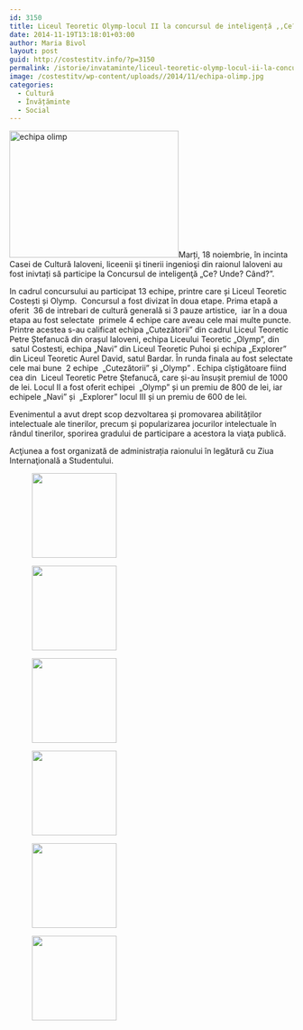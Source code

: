```yaml
---
id: 3150
title: Liceul Teoretic Olymp-locul II la concursul de inteligență ,,Ce? Unde? Când?”
date: 2014-11-19T13:18:01+03:00
author: Maria Bivol
layout: post
guid: http://costestitv.info/?p=3150
permalink: /istorie/invataminte/liceul-teoretic-olymp-locul-ii-la-concursul-ce-unde-cand/
image: /costestitv/wp-content/uploads//2014/11/echipa-olimp.jpg
categories:
  - Cultură
  - Învățăminte
  - Social
---
```

[<img class="alignleft size-medium wp-image-3151" src="/costestitv/wp-content/uploads//2014/11/echipa-olimp.jpg" alt="echipa olimp" width="300" height="225" srcset="/costestitv/wp-content/uploads//2014/11/echipa-olimp.jpg 300w, /costestitv/wp-content/uploads//2014/11/echipa-olimp.jpg 45w, /costestitv/wp-content/uploads//2014/11/echipa-olimp.jpg 1024w" sizes="(max-width: 300px) 100vw, 300px" />](/costestitv/wp-content/uploads//2014/11/echipa-olimp.jpg)Marți, 18 noiembrie, în incinta Casei de Cultură Ialoveni, liceenii şi tinerii ingenioşi din raionul Ialoveni au fost inivtați să participe la Concursul de inteligenţă &#8222;Ce? Unde? Când?&#8221;.

In cadrul concursului au participat 13 echipe, printre care și Liceul Teoretic Costești și Olymp.  Concursul a fost divizat în doua etape. Prima etapă a  oferit  36 de intrebari de cultură generală si 3 pauze artistice,  iar în a doua etapa au fost selectate  primele 4 echipe care aveau cele mai multe puncte. Printre acestea s-au calificat echipa &#8222;Cutezătorii&#8221; din cadrul Liceul Teoretic Petre Ștefanucă din orașul Ialoveni, echipa Liceului Teoretic &#8222;Olymp&#8221;, din  satul Costesti, echipa &#8222;Navi&#8221; din Liceul Teoretic Puhoi și echipa &#8222;Explorer&#8221; din Liceul Teoretic Aurel David, satul Bardar. În runda finala au fost selectate cele mai bune  2 echipe  &#8222;Cutezătorii&#8221; și &#8222;Olymp&#8221; . Echipa cîștigătoare fiind cea din  Liceul Teoretic Petre Ștefanucă, care și-au însușit premiul de 1000 de lei. Locul II a fost oferit echipei  &#8222;Olymp&#8221; și un premiu de 800 de lei, iar echipele &#8222;Navi&#8221; și  &#8222;Explorer&#8221; locul III și un premiu de 600 de lei.

Evenimentul a avut drept scop dezvoltarea și promovarea abilităților intelectuale ale tinerilor, precum și popularizarea jocurilor intelectuale în rândul tinerilor, sporirea gradului de participare a acestora la viaţa publică.

Acţiunea a fost organizată de administrația raionului în legătură cu Ziua Internaţională a Studentului.

<div id='gallery-16' class='gallery galleryid-3150 gallery-columns-3 gallery-size-thumbnail'>
  <figure class='gallery-item'> 
  
  <div class='gallery-icon landscape'>
    <a href='/costestitv/istorie/invataminte/liceul-teoretic-olymp-locul-ii-la-concursul-ce-unde-cand/attachment/ce-unde-cind/'><img width="150" height="150" src="/costestitv/wp-content/uploads//2014/11/ce-unde-cind.jpg" class="attachment-thumbnail size-thumbnail" alt="" /></a>
  </div></figure><figure class='gallery-item'> 
  
  <div class='gallery-icon landscape'>
    <a href='/costestitv/istorie/invataminte/liceul-teoretic-olymp-locul-ii-la-concursul-ce-unde-cand/attachment/costesti2/'><img width="150" height="150" src="/costestitv/wp-content/uploads//2014/11/costesti2.jpg" class="attachment-thumbnail size-thumbnail" alt="" /></a>
  </div></figure><figure class='gallery-item'> 
  
  <div class='gallery-icon landscape'>
    <a href='/costestitv/istorie/invataminte/liceul-teoretic-olymp-locul-ii-la-concursul-ce-unde-cand/attachment/costesti3/'><img width="150" height="150" src="/costestitv/wp-content/uploads//2014/11/costesti3.jpg" class="attachment-thumbnail size-thumbnail" alt="" /></a>
  </div></figure><figure class='gallery-item'> 
  
  <div class='gallery-icon landscape'>
    <a href='/costestitv/istorie/invataminte/liceul-teoretic-olymp-locul-ii-la-concursul-ce-unde-cand/attachment/olimp/'><img width="150" height="150" src="/costestitv/wp-content/uploads//2014/11/olimp.jpg" class="attachment-thumbnail size-thumbnail" alt="" /></a>
  </div></figure><figure class='gallery-item'> 
  
  <div class='gallery-icon landscape'>
    <a href='/costestitv/istorie/invataminte/liceul-teoretic-olymp-locul-ii-la-concursul-ce-unde-cand/attachment/participanti/'><img width="150" height="150" src="/costestitv/wp-content/uploads//2014/11/participanti.jpg" class="attachment-thumbnail size-thumbnail" alt="" /></a>
  </div></figure><figure class='gallery-item'> 
  
  <div class='gallery-icon landscape'>
    <a href='/costestitv/istorie/invataminte/liceul-teoretic-olymp-locul-ii-la-concursul-ce-unde-cand/attachment/vice-presedintele-raionului/'><img width="150" height="150" src="/costestitv/wp-content/uploads//2014/11/vice-presedintele-raionului.jpg" class="attachment-thumbnail size-thumbnail" alt="" /></a>
  </div></figure>
</div>